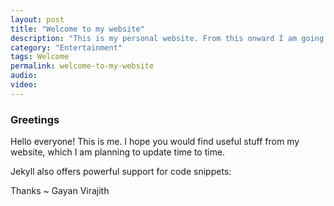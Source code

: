 ```yaml
---
layout: post
title: "Welcome to my website"
description: "This is my personal website. From this onward I am going to post my articles here."
category: "Entertainment"
tags: Welcome
permalink: welcome-to-my-website
audio:
video:
---
```


### Greetings

Hello everyone! This is me. I hope you would find useful stuff from my website, which I am planning
 to update time to time.

Jekyll also offers powerful support for code snippets:


Thanks ~ Gayan Virajith